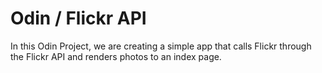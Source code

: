 # Odin / Flickr API

In this Odin Project, we are creating a simple app that calls Flickr through the
Flickr API and renders photos to an index page.
